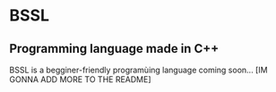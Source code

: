 # BSSL 
## Programming language made in C++

BSSL is a begginer-friendly programùing language coming soon... [IM GONNA ADD MORE TO THE README]

